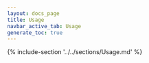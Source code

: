 ```yaml
---
layout: docs_page
title: Usage
navbar_active_tab: Usage
generate_toc: true
---
```


{% include-section '../../sections/Usage.md' %}